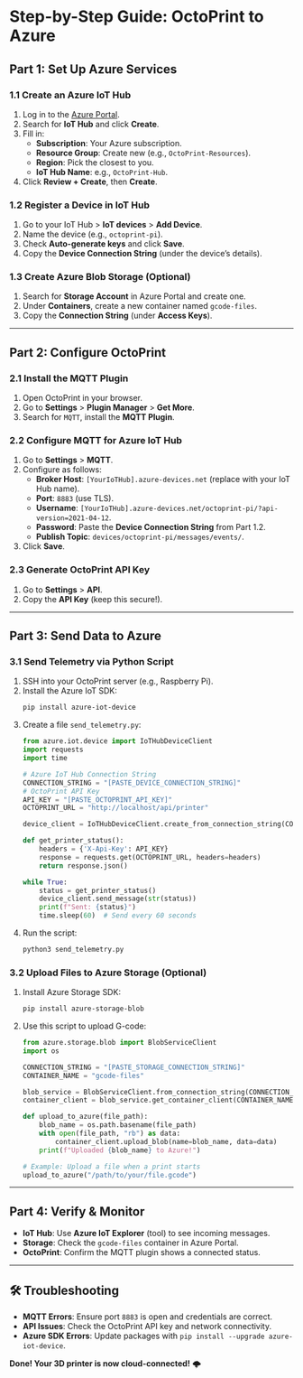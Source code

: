 
# Step-by-Step Guide: OctoPrint to Azure  

## Part 1: Set Up Azure Services  

### 1.1 Create an Azure IoT Hub  
1. Log in to the [Azure Portal](https://portal.azure.com/).  
2. Search for **IoT Hub** and click **Create**.  
3. Fill in:  
   - **Subscription**: Your Azure subscription.  
   - **Resource Group**: Create new (e.g., `OctoPrint-Resources`).  
   - **Region**: Pick the closest to you.  
   - **IoT Hub Name**: e.g., `OctoPrint-Hub`.  
4. Click **Review + Create**, then **Create**.  

### 1.2 Register a Device in IoT Hub  
1. Go to your IoT Hub > **IoT devices** > **Add Device**.  
2. Name the device (e.g., `octoprint-pi`).  
3. Check **Auto-generate keys** and click **Save**.  
4. Copy the **Device Connection String** (under the device’s details).  

### 1.3 Create Azure Blob Storage (Optional)  
1. Search for **Storage Account** in Azure Portal and create one.  
2. Under **Containers**, create a new container named `gcode-files`.  
3. Copy the **Connection String** (under **Access Keys**).  

---

## Part 2: Configure OctoPrint  

### 2.1 Install the MQTT Plugin  
1. Open OctoPrint in your browser.  
2. Go to **Settings** > **Plugin Manager** > **Get More**.  
3. Search for `MQTT`, install the **MQTT Plugin**.  

### 2.2 Configure MQTT for Azure IoT Hub  
1. Go to **Settings** > **MQTT**.  
2. Configure as follows:  
   - **Broker Host**: `[YourIoTHub].azure-devices.net` (replace with your IoT Hub name).  
   - **Port**: `8883` (use TLS).  
   - **Username**: `[YourIoTHub].azure-devices.net/octoprint-pi/?api-version=2021-04-12`.  
   - **Password**: Paste the **Device Connection String** from Part 1.2.  
   - **Publish Topic**: `devices/octoprint-pi/messages/events/`.  
3. Click **Save**.  

### 2.3 Generate OctoPrint API Key  
1. Go to **Settings** > **API**.  
2. Copy the **API Key** (keep this secure!).  

---

## Part 3: Send Data to Azure  

### 3.1 Send Telemetry via Python Script  
1. SSH into your OctoPrint server (e.g., Raspberry Pi).  
2. Install the Azure IoT SDK:  
   ```bash
   pip install azure-iot-device
   ```  
3. Create a file `send_telemetry.py`:  
   ```python
   from azure.iot.device import IoTHubDeviceClient
   import requests
   import time

   # Azure IoT Hub Connection String
   CONNECTION_STRING = "[PASTE_DEVICE_CONNECTION_STRING]"
   # OctoPrint API Key
   API_KEY = "[PASTE_OCTOPRINT_API_KEY]"
   OCTOPRINT_URL = "http://localhost/api/printer"

   device_client = IoTHubDeviceClient.create_from_connection_string(CONNECTION_STRING)

   def get_printer_status():
       headers = {'X-Api-Key': API_KEY}
       response = requests.get(OCTOPRINT_URL, headers=headers)
       return response.json()

   while True:
       status = get_printer_status()
       device_client.send_message(str(status))
       print(f"Sent: {status}")
       time.sleep(60)  # Send every 60 seconds
   ```  
4. Run the script:  
   ```bash
   python3 send_telemetry.py
   ```  

### 3.2 Upload Files to Azure Storage (Optional)  
1. Install Azure Storage SDK:  
   ```bash
   pip install azure-storage-blob
   ```  
2. Use this script to upload G-code:  
   ```python
   from azure.storage.blob import BlobServiceClient
   import os

   CONNECTION_STRING = "[PASTE_STORAGE_CONNECTION_STRING]"
   CONTAINER_NAME = "gcode-files"

   blob_service = BlobServiceClient.from_connection_string(CONNECTION_STRING)
   container_client = blob_service.get_container_client(CONTAINER_NAME)

   def upload_to_azure(file_path):
       blob_name = os.path.basename(file_path)
       with open(file_path, "rb") as data:
           container_client.upload_blob(name=blob_name, data=data)
       print(f"Uploaded {blob_name} to Azure!")

   # Example: Upload a file when a print starts
   upload_to_azure("/path/to/your/file.gcode")
   ```  

---

## Part 4: Verify & Monitor  
- **IoT Hub**: Use **Azure IoT Explorer** (tool) to see incoming messages.  
- **Storage**: Check the `gcode-files` container in Azure Portal.  
- **OctoPrint**: Confirm the MQTT plugin shows a connected status.  

---

## 🛠️ **Troubleshooting**  
- **MQTT Errors**: Ensure port `8883` is open and credentials are correct.  
- **API Issues**: Check the OctoPrint API key and network connectivity.  
- **Azure SDK Errors**: Update packages with `pip install --upgrade azure-iot-device`.  

**Done! Your 3D printer is now cloud-connected!** 🌩️  
```
